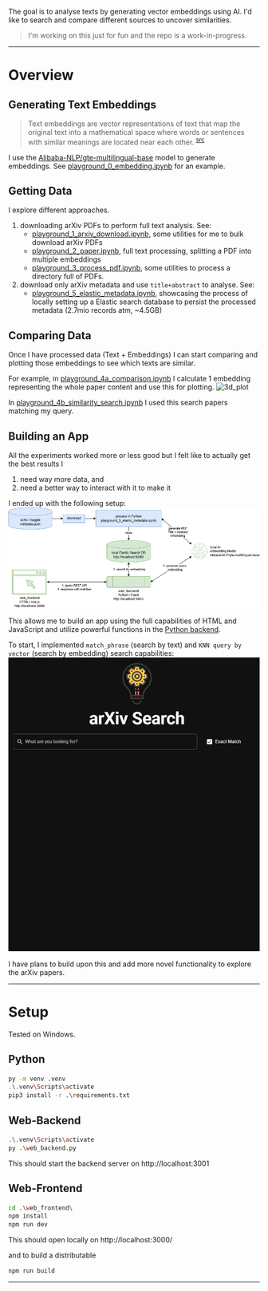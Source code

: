The goal is to analyse texts by generating vector embeddings using AI. I'd like to search and compare different sources to uncover similarities.

> I'm working on this just for fun and the repo is a work-in-progress.

---
# Overview

## Generating Text Embeddings

> Text embeddings are vector representations of text that map the original text into a mathematical space where words or sentences with similar meanings are located near each other. <sup>[src](https://www.geeksforgeeks.org/what-is-text-embedding/)</sup>

I use the [Alibaba-NLP/gte-multilingual-base](https://huggingface.co/Alibaba-NLP/gte-multilingual-base) model to generate embeddings.
See [playground_0_embedding.ipynb](playground_0_embedding.ipynb) for an example.

## Getting Data
I explore different approaches.

1. downloading arXiv PDFs to perform full text analysis. See:
    - [playground_1_arxiv_download.ipynb](playground_1_arxiv_download.ipynb), some utilities for me to bulk download arXiv PDFs
    - [playground_2_paper.ipynb](playground_2_paper.ipynb), full text processing, splitting a PDF into multiple embeddings
    - [playground_3_process_pdf.ipynb](playground_3_process_pdf.ipynb), some utilities to process a directory full of PDFs.
2. download only arXiv metadata and use `title+abstract` to analyse. See:
    - [playground_5_elastic_metadata.ipynb](playground_5_elastic_metadata.ipynb), showcasing the process of locally setting up a Elastic search database to persist the processed metadata (2.7mio records atm, ~4.5GB)

## Comparing Data
Once I have processed data (Text + Embeddings) I can start comparing and plotting those embeddings to see which texts are similar.

For example, in [playground_4a_comparison.ipynb](playground_4a_comparison.ipynb) I calculate 1 embedding representing the whole paper content and use this for plotting.
![3d_plot](./assets/3d_plot.gif)

In [playground_4b_similarity_search.ipynb](playground_4b_similarity_search.ipynb) I used this search papers matching my query.

## Building an App
All the experiments worked more or less good but I felt like to actually get the best results I
1. need way more data, and
2. need a better way to interact with it to make it

I ended up with the following setup:
![component architecture](./assets/diagram.drawio.png)

This allows me to build an app using the full capabilities of HTML and JavaScript and utilize powerful functions in the [Python backend](web_backend.py).

To start, I implemented `match_phrase` (search by text) and `KNN query by vector` (search by embedding) search capabilities:
![frontend showcase](./assets/frontend_showcase.gif)

I have plans to build upon this and add more novel functionality to explore the arXiv papers.

---
# Setup
Tested on Windows.

## Python
```bash
py -m venv .venv
.\.venv\Scripts\activate
pip3 install -r .\requirements.txt
```

## Web-Backend
```bash
.\.venv\Scripts\activate
py .\web_backend.py
```

This should start the backend server on http://localhost:3001

## Web-Frontend
```bash
cd .\web_frontend\
npm install
npm run dev
```
This should open locally on http://localhost:3000/

and to build a distributable
```bash
npm run build
```

---